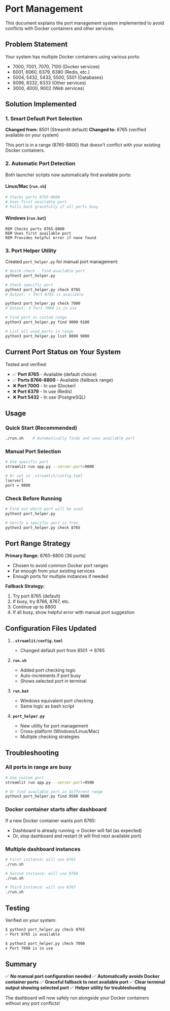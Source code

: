 # Port Management

This document explains the port management system implemented to avoid conflicts with Docker containers and other services.

## Problem Statement

Your system has multiple Docker containers using various ports:
- 7000, 7001, 7070, 7100 (Docker services)
- 6001, 6060, 6379, 6380 (Redis, etc.)
- 5004, 5432, 5433, 5500, 5501 (Databases)
- 8096, 8332, 8333 (Other services)
- 3000, 4000, 9002 (Web services)

## Solution Implemented

### 1. Smart Default Port Selection

**Changed from:** 8501 (Streamlit default)
**Changed to:** 8765 (verified available on your system)

This port is in a range (8765-8800) that doesn't conflict with your existing Docker containers.

### 2. Automatic Port Detection

Both launcher scripts now automatically find available ports:

#### Linux/Mac (`run.sh`)
```bash
# Checks ports 8765-8800
# Uses first available port
# Falls back gracefully if all ports busy
```

#### Windows (`run.bat`)
```batch
REM Checks ports 8765-8800
REM Uses first available port
REM Provides helpful error if none found
```

### 3. Port Helper Utility

Created `port_helper.py` for manual port management:

```bash
# Quick check - find available port
python3 port_helper.py

# Check specific port
python3 port_helper.py check 8765
# Output: ✓ Port 8765 is available

python3 port_helper.py check 7000
# Output: ✗ Port 7000 is in use

# Find port in custom range
python3 port_helper.py find 9000 9100

# List all used ports in range
python3 port_helper.py list 8000 9000
```

## Current Port Status on Your System

Tested and verified:
- ✅ **Port 8765** - Available (default choice)
- ✅ **Ports 8766-8800** - Available (fallback range)
- ❌ **Port 7000** - In use (Docker)
- ❌ **Port 6379** - In use (Redis)
- ❌ **Port 5432** - In use (PostgreSQL)

## Usage

### Quick Start (Recommended)
```bash
./run.sh    # Automatically finds and uses available port
```

### Manual Port Selection
```bash
# Use specific port
streamlit run app.py --server.port=9000

# Or set in .streamlit/config.toml
[server]
port = 9000
```

### Check Before Running
```bash
# Find out which port will be used
python3 port_helper.py

# Verify a specific port is free
python3 port_helper.py check 8765
```

## Port Range Strategy

**Primary Range:** 8765-8800 (36 ports)
- Chosen to avoid common Docker port ranges
- Far enough from your existing services
- Enough ports for multiple instances if needed

**Fallback Strategy:**
1. Try port 8765 (default)
2. If busy, try 8766, 8767, etc.
3. Continue up to 8800
4. If all busy, show helpful error with manual port suggestion

## Configuration Files Updated

1. **`.streamlit/config.toml`**
   - Changed default port from 8501 → 8765

2. **`run.sh`**
   - Added port checking logic
   - Auto-increments if port busy
   - Shows selected port in terminal

3. **`run.bat`**
   - Windows equivalent port checking
   - Same logic as bash script

4. **`port_helper.py`**
   - New utility for port management
   - Cross-platform (Windows/Linux/Mac)
   - Multiple checking strategies

## Troubleshooting

### All ports in range are busy
```bash
# Use custom port
streamlit run app.py --server.port=9500

# Or find available port in different range
python3 port_helper.py find 9500 9600
```

### Docker container starts after dashboard
If a new Docker container wants port 8765:
- Dashboard is already running → Docker will fail (as expected)
- Or, stop dashboard and restart (it will find next available port)

### Multiple dashboard instances
```bash
# First instance: will use 8765
./run.sh

# Second instance: will use 8766
./run.sh

# Third instance: will use 8767
./run.sh
```

## Testing

Verified on your system:
```bash
$ python3 port_helper.py check 8765
✓ Port 8765 is available

$ python3 port_helper.py check 7000
✗ Port 7000 is in use
```

## Summary

✅ **No manual port configuration needed**
✅ **Automatically avoids Docker container ports**
✅ **Graceful fallback to next available port**
✅ **Clear terminal output showing selected port**
✅ **Helper utility for troubleshooting**

The dashboard will now safely run alongside your Docker containers without any port conflicts!

